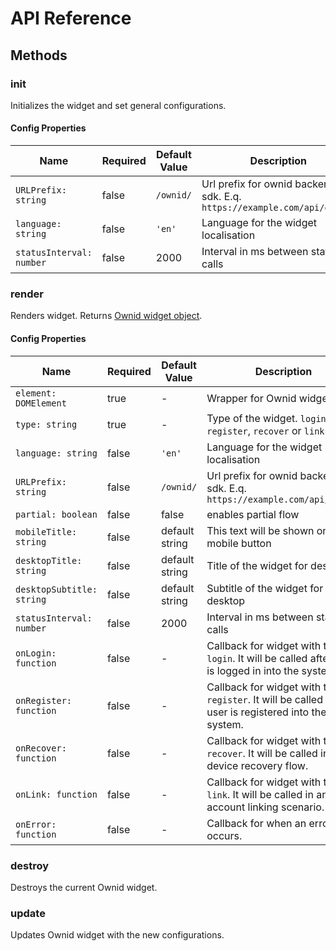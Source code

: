 # API Reference

## Methods

### init

Initializes the widget and set general configurations.

#### Config Properties

| Name | Required | Default Value | Description | 
|---|---|---|---|
| `URLPrefix: string` | false | `/ownid/` | Url prefix for ownid backend sdk. E.q. `https://example.com/api/ownid/` |
| `language: string` | false | `'en'` | Language for the widget localisation |
| `statusInterval: number` | false | 2000 | Interval in ms between status calls |

### render

Renders widget. Returns [Ownid widget object](#widget-obj). 

#### Config Properties

| Name | Required | Default Value | Description | 
|---|---|---|---|
| `element: DOMElement` | true | - | Wrapper for Ownid widget  |
| `type: string` | true | - | Type of the widget. `login` , `register`, `recover` or `link` |
| `language: string` | false | `'en'` | Language for the widget localisation |
| `URLPrefix: string` | false | `/ownid/` | Url prefix for ownid backend sdk. E.q. `https://example.com/api/ownid/` |
| `partial: boolean` | false | false | enables partial flow |
| `mobileTitle: string` | false | default string | This text will be shown on mobile button |
| `desktopTitle: string` | false | default string | Title of the widget for desktop |
| `desktopSubtitle: string` | false | default string | Subtitle of the widget for desktop |
| `statusInterval: number` | false | 2000 | Interval in ms between status calls |
| `onLogin: function` | false | - | Callback for widget with type `login`. It will be called after user is logged in into the system. |
| `onRegister: function` | false | - | Callback for widget with type `register`. It will be called after user is registered into the system. |
| `onRecover: function` | false | - | Callback for widget with type `recover`. It will be called in the device recovery flow. |
| `onLink: function` | false | - | Callback for widget with type `link`. It will be called in an account linking scenario. |
| `onError: function` | false | - | Callback for when an error occurs. |

### destroy

Destroys the current Ownid widget.

### update

Updates Ownid widget with the new configurations.